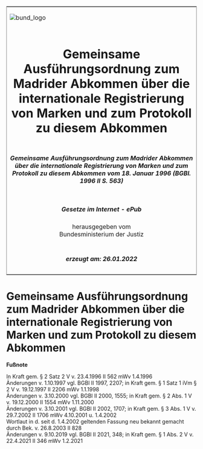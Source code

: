 <span id="DECKBLATT.html"></span>

<table border="0" frame="border" width="100%">

<tr valign="top">

<td align="left">

![bund\_logo](BfJ_2021_Web_de_de.gif)

</td>

<td align="right">

 

</td>

</tr>

<tr align="center" valign="middle">

<td colspan="2">

# Gemeinsame Ausführungsordnung zum Madrider Abkommen über die internationale Registrierung von Marken und zum Protokoll zu diesem Abkommen

</td>

</tr>

<tr align="center" valign="middle">

<td colspan="2">

##### Gemeinsame Ausführungsordnung zum Madrider Abkommen über die internationale Registrierung von Marken und zum Protokoll zu diesem Abkommen vom 18. Januar 1996 (BGBl. 1996 II S. 563)

</td>

</tr>

<tr align="center" valign="middle">

<td colspan="2">

  
  

##### Gesetze im Internet - ePub  
  
herausgegeben vom  
Bundesministerium der Justiz

</td>

</tr>

<tr align="center" valign="bottom">

<td colspan="2">

  
  

##### erzeugt am: 26.01.2022

</td>

</tr>

</table>

<span id="BJNR056320996.html"></span>

# Gemeinsame Ausführungsordnung zum Madrider Abkommen über die internationale Registrierung von Marken und zum Protokoll zu diesem Abkommen

<div>

  
**Fußnote**

<div class="jnhtml">

<div>

<div class="jurAbsatz">

In Kraft gem. § 2 Satz 2 V v. 23.4.1996 II 562 mWv 1.4.1996  
Änderungen v. 1.10.1997 vgl. BGBl II 1997, 2207; in Kraft gem. § 1 Satz
1 iVm § 2 V v. 19.12.1997 II 2206 mWv 1.1.1998  
Änderungen v. 3.10.2000 vgl. BGBl II 2000, 1555; in Kraft gem. § 2 Abs.
1 V v. 19.12.2000 II 1554 mWv 1.11.2000  
Änderungen v. 3.10.2001 vgl. BGBl II 2002, 1707; in Kraft gem. § 3 Abs.
1 V v. 29.7.2002 II 1706 mWv 4.10.2001 u. 1.4.2002  
Wortlaut in d. seit d. 1.4.2002 geltenden Fassung neu bekannt gemacht
durch Bek. v. 26.8.2003 II 828  
Änderungen v. 9.10.2019 vgl. BGBl II 2021, 348; in Kraft gem. § 1 Abs. 2
V v. 22.4.2021 II 346 mWv 1.2.2021

</div>

</div>

</div>

</div>
